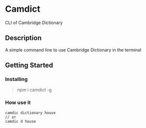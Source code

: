 # Camdict

CLI of Cambridge Dictionary

## Description

A simple command line to use Cambridge Dictionary in the terminal

## Getting Started

### Installing

> npm i camdict -g

### How use it

```
camdic dictionary house
// or
camdic d house
```
